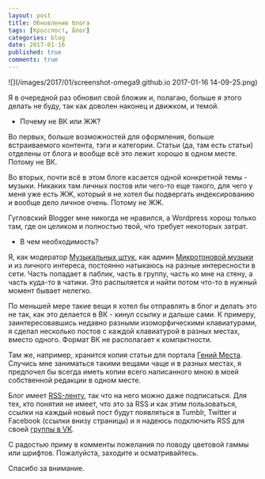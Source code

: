 ```yaml
---
layout: post
title: Обновление блога
tags: [Кросспост, Блог]
categories: blog
date: 2017-01-16
published: true
comments: true
---
```

![](/images/2017/01/screenshot-omega9.github.io 2017-01-16 14-09-25.png)

Я в очередной раз обновил свой бложик и, полагаю, больше я этого делать не буду, так как доволен наконец и движком, и темой.

- Почему не ВК или ЖЖ?

Во первых, больше возможностей для оформления, больше встраиваемого контента, тэги и категории. Статьи (да, там есть статьи) отделены от блога и вообще всё это лежит хорошо в одном месте. Потому не ВК.

Во вторых, почти всё в этом блоге касается одной конкретной темы - музыки. Никаких там личных постов или чего-то еще такого, для чего у меня уже есть ЖЖ, который я не хотел бы подвергать индексированию и вообще дело личное очень. Потому не ЖЖ.

Гугловский Blogger мне никогда не нравился, а Wordpress хорош только там, где он целиком и полностью твой, что требует некоторых затрат.

- В чем необходимость?

Я, как модератор [Музыкальных штук](https://vk.com/musicshtooki), как админ [Микротоновой музыки](https://vk.com/xenharmony) и из личного интереса, постоянно натыкаюсь на разные интересности в сети. Часть попадает в паблик, часть в группу, часть ко мне на стену, а часть куда-то в чатики. Это распыляется и найти потом что-то в нужный момент бывает нелегко.

По меньшей мере такие вещи я хотел бы отправлять в блог и делать это не так, как это делается в ВК - кинул ссылку и дальше сами. К примеру, заинтересовавшись недавно разными изоморфическими клавиатурами, я сделал несколько постов с каждой клавиатурой в разных местах, вместо одного. Формат ВК не располагает к компактности.

Там же, например, хранится копия статьи для портала [Гений Места](http://geniusloci.io). Случись мне заниматься такими вещами чаще и в разных местах, я предпочел бы всегда иметь копии всего написанного мною в моей собственной редакции в одном месте.

Блог имеет [RSS-ленту](https://ru.wikipedia.org/wiki/RSS), так что на него можно даже подписаться.
Для тех, кто понятия не имеет, что это за RSS и как этим пользоваться, ссылки на каждый новый пост будут появляться в Tumblr, Twitter и Facebook (ссылки внизу страницы) и я надеюсь подключить RSS для своей [группы в VK](https://vk.com/omega9_music).

С радостью приму в комменты пожелания по поводу цветовой гаммы или шрифтов.
Пожалуйста, заходите и осматривайтесь.

Спасибо за внимание.
